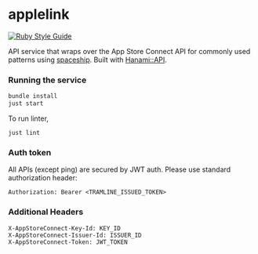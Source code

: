 # applelink
[![Ruby Style Guide](https://img.shields.io/badge/code_style-standard-brightgreen.svg)](https://github.com/testdouble/standard)

API service that wraps over the App Store Connect API for commonly used patterns using [spaceship](https://spaceship.airforce). Built with [Hanami::API](https://github.com/hanami/api).

### Running the service

```bash
bundle install
just start
```

To run linter,

```
just lint
```

### Auth token

All APIs (except ping) are secured by JWT auth. Please use standard authorization header:
```
Authorization: Bearer <TRAMLINE_ISSUED_TOKEN>
```

### Additional Headers

```
X-AppStoreConnect-Key-Id: KEY_ID
X-AppStoreConnect-Issuer-Id: ISSUER_ID
X-AppStoreConnect-Token: JWT_TOKEN
```
